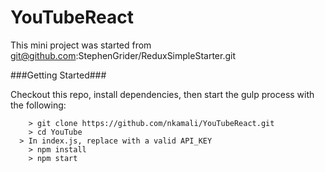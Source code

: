 # YouTubeReact

This mini project was started from git@github.com:StephenGrider/ReduxSimpleStarter.git

###Getting Started###

Checkout this repo, install dependencies, then start the gulp process with the following:

```
	> git clone https://github.com/nkamali/YouTubeReact.git
	> cd YouTube
  > In index.js, replace with a valid API_KEY
	> npm install
	> npm start
```
